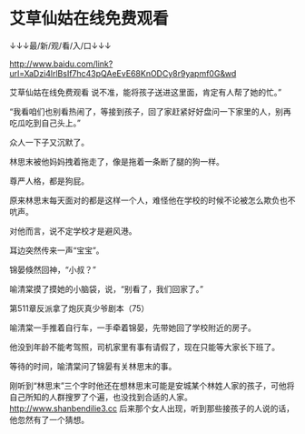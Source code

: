 # 艾草仙姑在线免费观看

↓↓↓最/新/观/看/入/口↓↓↓

http://www.baidu.com/link?url=XaDzi4lrlBsIf7hc43pQAeEvE68KnODCy8r9yapmf0G&wd

艾草仙姑在线免费观看
说不准，能将孩子送进这里面，肯定有人帮了她的忙。”

“我看咱们也别看热闹了，等接到孩子，回了家赶紧好好盘问一下家里的人，别再吃瓜吃到自己头上。”

众人一下子又沉默了。

林思末被他妈妈拽着拖走了，像是拖着一条断了腿的狗一样。

尊严人格，都是狗屁。

原来林思末每天面对的都是这样一个人，难怪他在学校的时候不论被怎么欺负也不吭声。

对他而言，说不定学校才是避风港。

耳边突然传来一声“宝宝”。

锦晏倏然回神，“小叔？”

喻清棠摸了摸她的小脑袋，说，“别看了，我们回家了。”

第511章反派拿了炮灰真少爷剧本（75）

喻清棠一手推着自行车，一手牵着锦晏，先带她回了学校附近的房子。

他没到年龄不能考驾照，司机家里有事有请假了，现在只能等大家长下班了。

等待的时间，喻清棠问了锦晏有关林思末的事。

刚听到“林思末”三个字时他还在想林思末可能是安城某个林姓人家的孩子，可他将自己所知的人群搜罗了个遍，也没找到合适的人家。
http://www.shanbendilie3.cc
后来那个女人出现，听到那些接孩子的人说的话，他忽然有了一个猜想。
